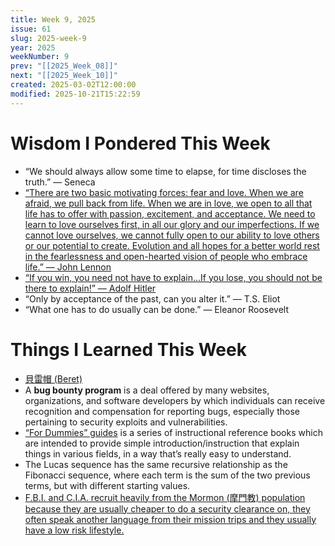 ```yaml
---
title: Week 9, 2025
issue: 61
slug: 2025-week-9
year: 2025
weekNumber: 9
prev: "[[2025_Week_08]]"
next: "[[2025_Week_10]]"
created: 2025-03-02T12:00:00
modified: 2025-10-21T15:22:59
---
```


# Wisdom I Pondered This Week

* “We should always allow some time to elapse, for time discloses the truth.” — Seneca
* [“There are two basic motivating forces: fear and love. When we are afraid, we pull back from life. When we are in love, we open to all that life has to offer with passion, excitement, and acceptance. We need to learn to love ourselves first, in all our glory and our imperfections. If we cannot love ourselves, we cannot fully open to our ability to love others or our potential to create. Evolution and all hopes for a better world rest in the fearlessness and open-hearted vision of people who embrace life.” — John Lennon](https://www.goodreads.com/quotes/26411-there-are-two-basic-motivating-forces-fear-and-love-when)
* [“If you win, you need not have to explain...If you lose, you should not be there to explain!” — Adolf Hitler](https://www.goodreads.com/quotes/137599-if-you-win-you-need-not-have-to-explain-if-you)
* “Only by acceptance of the past, can you alter it.” — T.S. Eliot
* “What one has to do usually can be done.” — Eleanor Roosevelt

# Things I Learned This Week

* [貝雷帽 (Beret)](https://www.google.com/search?q=Beret)
* A **bug bounty program** is a deal offered by many websites, organizations, and software developers by which individuals can receive recognition and compensation for reporting bugs, especially those pertaining to security exploits and vulnerabilities.
* [“For Dummies” guides](https://en.wikipedia.org/wiki/For_Dummies) is a series of instructional reference books which are intended to provide simple introduction/instruction that explain things in various fields, in a way that’s really easy to understand.
* The Lucas sequence has the same recursive relationship as the Fibonacci sequence, where each term is the sum of the two previous terms, but with different starting values.
* [F.B.I. and C.I.A. recruit heavily from the Mormon (摩門教) population because they are usually cheaper to do a security clearance on, they often speak another language from their mission trips and they usually have a low risk lifestyle.](https://www.reddit.com/r/todayilearned/comments/lx3plx/til_that_the_fbi_and_cia_recruit_heavily_from_the/)
